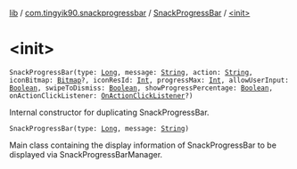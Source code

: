 [lib](../../index.md) / [com.tingyik90.snackprogressbar](../index.md) / [SnackProgressBar](index.md) / [&lt;init&gt;](.)

# &lt;init&gt;

`SnackProgressBar(type: `[`Long`](https://kotlinlang.org/api/latest/jvm/stdlib/kotlin/-long/index.html)`, message: `[`String`](https://kotlinlang.org/api/latest/jvm/stdlib/kotlin/-string/index.html)`, action: `[`String`](https://kotlinlang.org/api/latest/jvm/stdlib/kotlin/-string/index.html)`, iconBitmap: `[`Bitmap`](https://developer.android.com/reference/android/graphics/Bitmap.html)`?, iconResId: `[`Int`](https://kotlinlang.org/api/latest/jvm/stdlib/kotlin/-int/index.html)`, progressMax: `[`Int`](https://kotlinlang.org/api/latest/jvm/stdlib/kotlin/-int/index.html)`, allowUserInput: `[`Boolean`](https://kotlinlang.org/api/latest/jvm/stdlib/kotlin/-boolean/index.html)`, swipeToDismiss: `[`Boolean`](https://kotlinlang.org/api/latest/jvm/stdlib/kotlin/-boolean/index.html)`, showProgressPercentage: `[`Boolean`](https://kotlinlang.org/api/latest/jvm/stdlib/kotlin/-boolean/index.html)`, onActionClickListener: `[`OnActionClickListener`](-on-action-click-listener/index.md)`?)`

Internal constructor for duplicating SnackProgressBar.

`SnackProgressBar(type: `[`Long`](https://kotlinlang.org/api/latest/jvm/stdlib/kotlin/-long/index.html)`, message: `[`String`](https://kotlinlang.org/api/latest/jvm/stdlib/kotlin/-string/index.html)`)`

Main class containing the display information of SnackProgressBar to be displayed
via SnackProgressBarManager.

